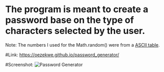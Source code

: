 # The program is meant to create a password base on the type of characters selected by the user.
Note: The numbers I used for the Math.random() were from a <a href="http://www.asciitable.com/">ASCII table</a>.

#Link: https://oezekwe.github.io/password_generator/

#Screenshot: ![Password Generator](https://user-images.githubusercontent.com/14321730/95681566-23523980-0ba6-11eb-9f5f-5d23587d3ed0.png)
